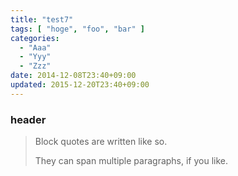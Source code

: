 ```yaml
---
title: "test7"
tags: [ "hoge", "foo", "bar" ]
categories:
  - "Aaa"
  - "Yyy"
  - "Zzz"
date: 2014-12-08T23:40+09:00
updated: 2015-12-20T23:40+09:00
---
```


### header

> Block quotes are
> written like so.
>
> They can span multiple paragraphs,
> if you like.

